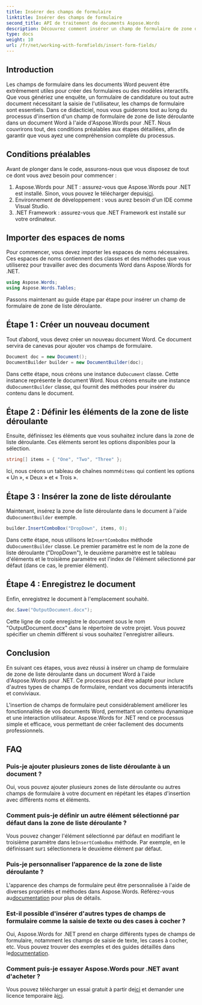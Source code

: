 ```yaml
---
title: Insérer des champs de formulaire
linktitle: Insérer des champs de formulaire
second_title: API de traitement de documents Aspose.Words
description: Découvrez comment insérer un champ de formulaire de zone de liste déroulante dans un document Word à l'aide d'Aspose.Words pour .NET grâce à notre guide détaillé étape par étape.
type: docs
weight: 10
url: /fr/net/working-with-formfields/insert-form-fields/
---
```

## Introduction

Les champs de formulaire dans les documents Word peuvent être extrêmement utiles pour créer des formulaires ou des modèles interactifs. Que vous génériez une enquête, un formulaire de candidature ou tout autre document nécessitant la saisie de l'utilisateur, les champs de formulaire sont essentiels. Dans ce didacticiel, nous vous guiderons tout au long du processus d'insertion d'un champ de formulaire de zone de liste déroulante dans un document Word à l'aide d'Aspose.Words pour .NET. Nous couvrirons tout, des conditions préalables aux étapes détaillées, afin de garantir que vous ayez une compréhension complète du processus.

## Conditions préalables

Avant de plonger dans le code, assurons-nous que vous disposez de tout ce dont vous avez besoin pour commencer :

1.  Aspose.Words pour .NET : assurez-vous que Aspose.Words pour .NET est installé. Sinon, vous pouvez le télécharger depuis[ici](https://releases.aspose.com/words/net/).
2. Environnement de développement : vous aurez besoin d'un IDE comme Visual Studio.
3. .NET Framework : assurez-vous que .NET Framework est installé sur votre ordinateur.

## Importer des espaces de noms

Pour commencer, vous devez importer les espaces de noms nécessaires. Ces espaces de noms contiennent des classes et des méthodes que vous utiliserez pour travailler avec des documents Word dans Aspose.Words for .NET.

```csharp
using Aspose.Words;
using Aspose.Words.Tables;
```

Passons maintenant au guide étape par étape pour insérer un champ de formulaire de zone de liste déroulante.

## Étape 1 : Créer un nouveau document

Tout d’abord, vous devez créer un nouveau document Word. Ce document servira de canevas pour ajouter vos champs de formulaire.


```csharp
Document doc = new Document();
DocumentBuilder builder = new DocumentBuilder(doc);
```

 Dans cette étape, nous créons une instance du`Document` classe. Cette instance représente le document Word. Nous créons ensuite une instance du`DocumentBuilder` classe, qui fournit des méthodes pour insérer du contenu dans le document.

## Étape 2 : Définir les éléments de la zone de liste déroulante

Ensuite, définissez les éléments que vous souhaitez inclure dans la zone de liste déroulante. Ces éléments seront les options disponibles pour la sélection.

```csharp
string[] items = { "One", "Two", "Three" };
```

 Ici, nous créons un tableau de chaînes nommé`items` qui contient les options « Un », « Deux » et « Trois ».

## Étape 3 : Insérer la zone de liste déroulante

 Maintenant, insérez la zone de liste déroulante dans le document à l'aide du`DocumentBuilder` exemple.

```csharp
builder.InsertComboBox("DropDown", items, 0);
```

 Dans cette étape, nous utilisons le`InsertComboBox` méthode du`DocumentBuilder` classe. Le premier paramètre est le nom de la zone de liste déroulante ("DropDown"), le deuxième paramètre est le tableau d'éléments et le troisième paramètre est l'index de l'élément sélectionné par défaut (dans ce cas, le premier élément).

## Étape 4 : Enregistrez le document

Enfin, enregistrez le document à l'emplacement souhaité.

```csharp
doc.Save("OutputDocument.docx");
```

Cette ligne de code enregistre le document sous le nom "OutputDocument.docx" dans le répertoire de votre projet. Vous pouvez spécifier un chemin différent si vous souhaitez l'enregistrer ailleurs.

## Conclusion

En suivant ces étapes, vous avez réussi à insérer un champ de formulaire de zone de liste déroulante dans un document Word à l'aide d'Aspose.Words pour .NET. Ce processus peut être adapté pour inclure d'autres types de champs de formulaire, rendant vos documents interactifs et conviviaux.

L'insertion de champs de formulaire peut considérablement améliorer les fonctionnalités de vos documents Word, permettant un contenu dynamique et une interaction utilisateur. Aspose.Words for .NET rend ce processus simple et efficace, vous permettant de créer facilement des documents professionnels.

## FAQ

### Puis-je ajouter plusieurs zones de liste déroulante à un document ?

Oui, vous pouvez ajouter plusieurs zones de liste déroulante ou autres champs de formulaire à votre document en répétant les étapes d'insertion avec différents noms et éléments.

### Comment puis-je définir un autre élément sélectionné par défaut dans la zone de liste déroulante ?

Vous pouvez changer l'élément sélectionné par défaut en modifiant le troisième paramètre dans le`InsertComboBox` méthode. Par exemple, en le définissant sur`1` sélectionnera le deuxième élément par défaut.

### Puis-je personnaliser l’apparence de la zone de liste déroulante ?

 L'apparence des champs de formulaire peut être personnalisée à l'aide de diverses propriétés et méthodes dans Aspose.Words. Référez-vous au[documentation](https://reference.aspose.com/words/net/) pour plus de détails.

### Est-il possible d'insérer d'autres types de champs de formulaire comme la saisie de texte ou des cases à cocher ?

 Oui, Aspose.Words for .NET prend en charge différents types de champs de formulaire, notamment les champs de saisie de texte, les cases à cocher, etc. Vous pouvez trouver des exemples et des guides détaillés dans le[documentation](https://reference.aspose.com/words/net/).

### Comment puis-je essayer Aspose.Words pour .NET avant d'acheter ?

 Vous pouvez télécharger un essai gratuit à partir de[ici](https://releases.aspose.com/) et demander une licence temporaire à[ici](https://purchase.aspose.com/temporary-license/).